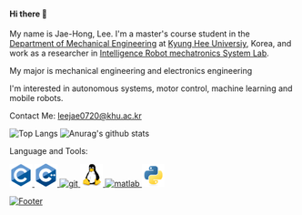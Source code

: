 #### Hi there 👋  

My name is Jae-Hong, Lee. I'm a master's course student in the [Department of Mechanical Engineering](https://eng.khu.ac.kr/me) at [Kyung Hee Universiy](https://www.khu.ac.kr/kor/main/index.do), Korea, and work as a researcher in [Intelligence Robot mechatronics System Lab](https://sites.google.com/khu.ac.kr/irms/home?authuser=0&pli=1).

My major is mechanical engineering and electronics engineering

I'm interested in autonomous systems, motor control, machine learning and mobile robots.

Contact Me: leejae0720@khu.ac.kr

![Top Langs](https://github-readme-stats.vercel.app/api/top-langs/?username=JaeHongLeee&layout=compact&theme=tokyonight)
![Anurag's github stats](https://github-readme-stats.vercel.app/api?username=JaeHongLeee&show_icons=true&theme=tokyonight)

Language and Tools:

<a href="https://www.cprogramming.com/" target="_blank" rel="noreferrer"> <img src="https://raw.githubusercontent.com/devicons/devicon/master/icons/c/c-original.svg" alt="c" width="40" height="40"/> </a> <a href="https://www.w3schools.com/cpp/" target="_blank" rel="noreferrer"> <img src="https://raw.githubusercontent.com/devicons/devicon/master/icons/cplusplus/cplusplus-original.svg" alt="cplusplus" width="40" height="40"/> </a> <a href="https://www.w3schools.com/css/" target="_blank" rel="noreferrer"> <img src="https://www.vectorlogo.zone/logos/git-scm/git-scm-icon.svg" alt="git" width="40" height="40"/> </a> <a href="https://www.w3.org/html/" target="_blank" rel="noreferrer"> <img src="https://raw.githubusercontent.com/devicons/devicon/master/icons/linux/linux-original.svg" alt="linux" width="40" height="40"/> </a> <a href="https://www.mathworks.com/" target="_blank" rel="noreferrer"> <img src="https://upload.wikimedia.org/wikipedia/commons/2/21/Matlab_Logo.png" alt="matlab" width="40" height="40"/> </a> <a href="https://www.mysql.com/" target="_blank" rel="noreferrer"> <img src="https://raw.githubusercontent.com/devicons/devicon/master/icons/python/python-original.svg" alt="python" width="40" height="40"/>

![Footer](https://capsule-render.vercel.app/api?type=waving&color=auto&height=200&section=footer)
